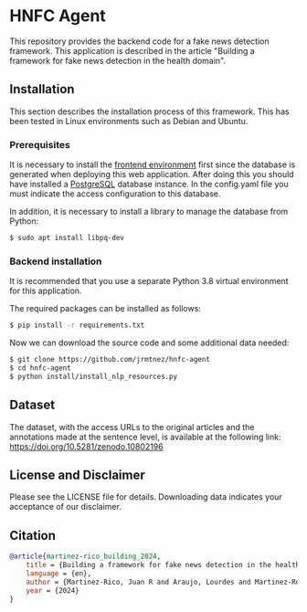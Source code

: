 # HNFC Agent

This repository provides the backend code for a fake news detection framework. This application is described in the article "Building a framework for fake news detection in the health domain".

## Installation

This section describes the installation process of this framework. This has been tested in Linux environments such as Debian and Ubuntu.

### Prerequisites

It is necessary to install the [frontend environment](https://github.com/jrmtnez/hnfc-site) first since the database is generated when deploying this web application. After doing this you should have installed a [PostgreSQL](https://www.postgresql.org/) database instance. In the config.yaml file you must indicate the access configuration to this database.

In addition, it is necessary to install a library to manage the database from Python:

```bash
$ sudo apt install libpq-dev
```

### Backend installation

It is recommended that you use a separate Python 3.8 virtual environment for this application.

The required packages can be installed as follows:

```bash
$ pip install -r requirements.txt
```

Now we can download the source code and some additional data needed:

```bash
$ git clone https://github.com/jrmtnez/hnfc-agent
$ cd hnfc-agent
$ python install/install_nlp_resources.py

```

## Dataset

The dataset, with the access URLs to the original articles and the annotations made at the sentence level, is available at the following link: https://doi.org/10.5281/zenodo.10802196


## License and Disclaimer
Please see the LICENSE file for details. Downloading data indicates your acceptance of our disclaimer.

## Citation
```bibtex
@article{martinez-rico_building_2024,
	title = {Building a framework for fake news detection in the health domain},
	language = {en},
	author = {Martinez-Rico, Juan R and Araujo, Lourdes and Martinez-Romo, Juan},
	year = {2024}
}
```



